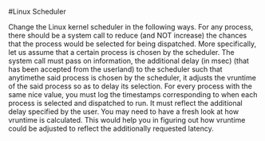 
#Linux Scheduler 

Change the Linux kernel scheduler in the following ways. For any process, there should be a system call to reduce (and NOT increase) the chances that the process would be selected for being dispatched. More specifically, let us assume that a certain process is chosen by the scheduler. The system call must pass on information, the additional delay (in msec) (that has been accepted from the userland) to the scheduler such that anytimethe said process is chosen by the scheduler, it adjusts the vruntime of the said process so as to delay its selection.
For every process with the same nice value, you must log the timestamps corresponding to when each process is selected and dispatched to run. It must reflect the additional delay specified by the user. You may need to have a fresh look at how vruntime is calculated. This would help you in figuring out how vruntime could be adjusted to reflect the additionally requested latency.
